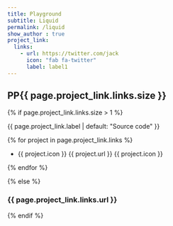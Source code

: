 ```yaml
---
title: Playground
subtitle: Liquid 
permalink: /liquid
show_author : true
project_link:
  links:                
    - url: https://twitter.com/jack
      icon: "fab fa-twitter"
      label: label1
---
```


## PP{{ page.project_link.links.size }}

{% if page.project_link.links.size > 1 %}

{{ page.project_link.label | default: "Source code"  }}

{% for project in page.project_link.links  %}

- {{ project.icon }} {{ project.url }}  {{ project.icon }}

{% endfor %}

{% else %}

### {{ page.project_link.links.url }}

{% endif %}

